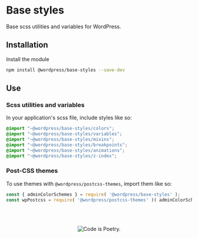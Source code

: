# Base styles

Base scss utilities and variables for WordPress.

## Installation

Install the module

```bash
npm install @wordpress/base-styles --save-dev
```

## Use

### Scss utilities and variables

In your application's scss file, include styles like so:

```scss
@import "~@wordpress/base-styles/colors";
@import "~@wordpress/base-styles/variables";
@import "~@wordpress/base-styles/mixins";
@import "~@wordpress/base-styles/breakpoints";
@import "~@wordpress/base-styles/animations";
@import "~@wordpress/base-styles/z-index";
```

### Post-CSS themes

To use themes with `@wordpress/postcss-themes`, import them like so:

```js
const { adminColorSchemes } = require( '@wordpress/base-styles' );
const wpPostcss = require( '@wordpress/postcss-themes' )( adminColorSchemes )
```

<br/><br/><p align="center"><img src="https://s.w.org/style/images/codeispoetry.png?1" alt="Code is Poetry." /></p>
